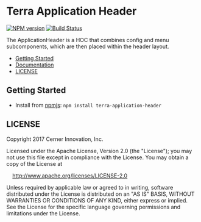 # Terra Application Header


[![NPM version](http://img.shields.io/npm/v/terra-application-header.svg)](https://www.npmjs.org/package/terra-application-header)
[![Build Status](https://travis-ci.org/cerner/terra.svg?branch=master)](https://travis-ci.org/cerner/terra-framework)

The ApplicationHeader is a HOC that combines config and menu subcomponents, which are then placed within the header layout.

- [Getting Started](#getting-started)
- [Documentation](https://github.com/cerner/terra-framework/tree/master/packages/terra-application-header/docs)
- [LICENSE](#license)

## Getting Started

- Install from [npmjs](https://www.npmjs.com): `npm install terra-application-header`

## LICENSE

Copyright 2017 Cerner Innovation, Inc.

Licensed under the Apache License, Version 2.0 (the "License"); you may not use this file except in compliance with the License. You may obtain a copy of the License at

&nbsp;&nbsp;&nbsp;&nbsp;http://www.apache.org/licenses/LICENSE-2.0

Unless required by applicable law or agreed to in writing, software distributed under the License is distributed on an "AS IS" BASIS, WITHOUT WARRANTIES OR CONDITIONS OF ANY KIND, either express or implied. See the License for the specific language governing permissions and limitations under the License.
